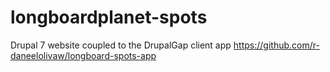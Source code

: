 longboardplanet-spots
=====================

Drupal 7 website coupled to the DrupalGap client app
https://github.com/r-daneelolivaw/longboard-spots-app
